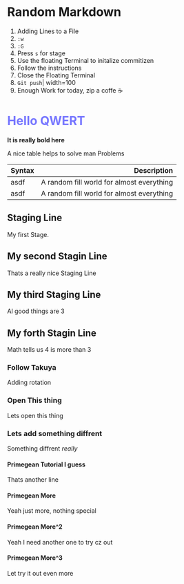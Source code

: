 # Random Markdown

1. Adding Lines to a File
2. `:w`
3. `:G`
4. Press `s` for stage
5. Use the floating Terminal to initalize commitizen
6. Follow the instructions
7. Close the Floating Terminal
8. `Git push`| width=100
9. Enough Work for today, zip a coffe ☕

# <span style="color: #77f">Hello QWERT</span>

**It is really bold here**

A nice table helps to solve man Problems

|Syntax|Description|
|:-----|----------:|
|asdf| A random fill world for almost everything|
|asdf| A random fill world for almost everything|

## Staging Line

My first Stage.


## My second Stagin Line

Thats a really nice Staging Line


## My third Staging Line

Al good things are 3

## My forth Stagin Line

Math tells us 4 is more than 3

### Follow Takuya

Adding rotation

### Open This thing

Lets open this thing

### Lets add something diffrent

Something diffrent *really*

#### Primegean Tutorial I guess

Thats another line


#### Primegean More

Yeah just more, nothing special

#### Primegean More^2

Yeah I need another one to try cz out

#### Primegean More^3

Let try it out even more
